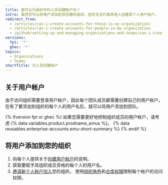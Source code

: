 ```yaml
---
title: 我可以为组织中的人员创建帐户吗？
intro: 虽然您可以将用户添加到您创建的组织，但您无法代表其他人创建其个人用户帐户。
redirect_from:
  - /articles/can-i-create-accounts-for-those-in-my-organization/
  - /articles/can-i-create-accounts-for-people-in-my-organization
  - /github/setting-up-and-managing-organizations-and-teams/can-i-create-accounts-for-people-in-my-organization
versions:
  fpt: '*'
  ghec: '*'
topics:
  - Organizations
  - Teams
shortTitle: 为人员创建帐户
---
```


## 关于用户帐户

由于访问组织需要登录用户帐户，因此每个团队成员都需要创建自己的用户帐户。 在有了要添加到组织的每个人的用户名后，就可以将用户添加到团队。

{% ifversion fpt or ghec %}
如果您需要更好地控制组织成员的用户帐户，请考虑 {% data variables.product.prodname_emus %}。 {% data reusables.enterprise-accounts.emu-short-summary %}
{% endif %}

## 将用户添加到您的组织

1. 向每个人提供关于[创建用户帐户](/articles/signing-up-for-a-new-github-account)的说明。
2. 获取要赋予其组织成员资格的每个人的用户名。
3. [邀请新个人帐户加入](/articles/inviting-users-to-join-your-organization)您的组织。 使用[组织角色](/articles/permission-levels-for-an-organization)和[仓库权限](/articles/repository-permission-levels-for-an-organization)限制每个帐户的访问权限。
